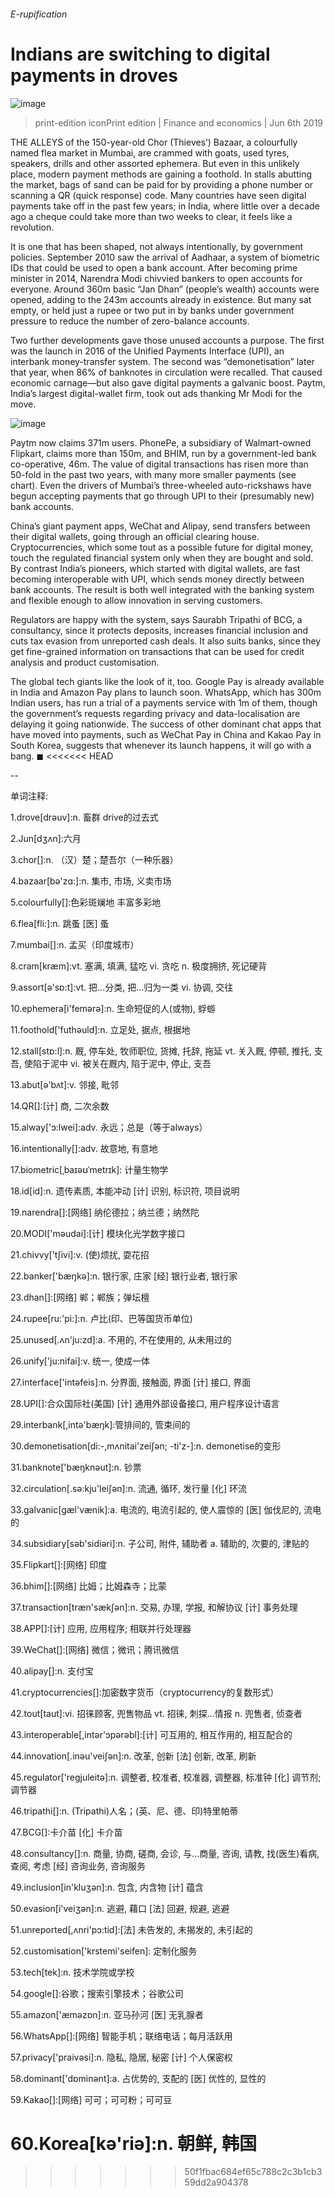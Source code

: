 ###### E-rupification
# Indians are switching to digital payments in droves 
![image](images/20190608_fnp002.jpg) 
> print-edition iconPrint edition | Finance and economics | Jun 6th 2019 
THE ALLEYS of the 150-year-old Chor (Thieves’) Bazaar, a colourfully named flea market in Mumbai, are crammed with goats, used tyres, speakers, drills and other assorted ephemera. But even in this unlikely place, modern payment methods are gaining a foothold. In stalls abutting the market, bags of sand can be paid for by providing a phone number or scanning a QR (quick response) code. Many countries have seen digital payments take off in the past few years; in India, where little over a decade ago a cheque could take more than two weeks to clear, it feels like a revolution. 
It is one that has been shaped, not always intentionally, by government policies. September 2010 saw the arrival of Aadhaar, a system of biometric IDs that could be used to open a bank account. After becoming prime minister in 2014, Narendra Modi chivvied bankers to open accounts for everyone. Around 360m basic “Jan Dhan” (people’s wealth) accounts were opened, adding to the 243m accounts already in existence. But many sat empty, or held just a rupee or two put in by banks under government pressure to reduce the number of zero-balance accounts.  
Two further developments gave those unused accounts a purpose. The first was the launch in 2016 of the Unified Payments Interface (UPI), an interbank money-transfer system. The second was “demonetisation” later that year, when 86% of banknotes in circulation were recalled. That caused economic carnage—but also gave digital payments a galvanic boost. Paytm, India’s largest digital-wallet firm, took out ads thanking Mr Modi for the move. 
![image](images/20190608_fnc200.png) 
Paytm now claims 371m users. PhonePe, a subsidiary of Walmart-owned Flipkart, claims more than 150m, and BHIM, run by a government-led bank co-operative, 46m. The value of digital transactions has risen more than 50-fold in the past two years, with many more smaller payments (see chart). Even the drivers of Mumbai’s three-wheeled auto-rickshaws have begun accepting payments that go through UPI to their (presumably new) bank accounts. 
China’s giant payment apps, WeChat and Alipay, send transfers between their digital wallets, going through an official clearing house. Cryptocurrencies, which some tout as a possible future for digital money, touch the regulated financial system only when they are bought and sold. By contrast India’s pioneers, which started with digital wallets, are fast becoming interoperable with UPI, which sends money directly between bank accounts. The result is both well integrated with the banking system and flexible enough to allow innovation in serving customers. 
Regulators are happy with the system, says Saurabh Tripathi of BCG, a consultancy, since it protects deposits, increases financial inclusion and cuts tax evasion from unreported cash deals. It also suits banks, since they get fine-grained information on transactions that can be used for credit analysis and product customisation. 
The global tech giants like the look of it, too. Google Pay is already available in India and Amazon Pay plans to launch soon. WhatsApp, which has 300m Indian users, has run a trial of a payments service with 1m of them, though the government’s requests regarding privacy and data-localisation are delaying it going nationwide. The success of other dominant chat apps that have moved into payments, such as WeChat Pay in China and Kakao Pay in South Korea, suggests that whenever its launch happens, it will go with a bang. ◼ 
<<<<<<< HEAD
-- 
 单词注释:
1.drove[drәuv]:n. 畜群 drive的过去式 
2.Jun[dʒʌn]:六月 
3.chor[]:n. （汉）楚；楚吾尔（一种乐器） 
4.bazaar[bә'zɑ:]:n. 集市, 市场, 义卖市场 
5.colourfully[]:色彩斑斓地 丰富多彩地 
6.flea[fli:]:n. 跳蚤 [医] 蚤 
7.mumbai[]:n. 孟买（印度城市） 
8.cram[kræm]:vt. 塞满, 填满, 猛吃 vi. 贪吃 n. 极度拥挤, 死记硬背 
9.assort[ә'sɒ:t]:vt. 把...分类, 把...归为一类 vi. 协调, 交往 
10.ephemera[i'femәrә]:n. 生命短促的人(或物), 蜉蝣 
11.foothold['futhәuld]:n. 立足处, 据点, 根据地 
12.stall[stɒ:l]:n. 厩, 停车处, 牧师职位, 货摊, 托辞, 拖延 vt. 关入厩, 停顿, 推托, 支吾, 使陷于泥中 vi. 被关在厩内, 陷于泥中, 停止, 支吾 
13.abut[ә'bʌt]:v. 邻接, 毗邻 
14.QR[]:[计] 商, 二次余数 
15.alway['ɔ:lwei]:adv. 永远；总是（等于always） 
16.intentionally[]:adv. 故意地, 有意地 
17.biometric[ˌbaɪəʊˈmetrɪk]: 计量生物学 
18.id[id]:n. 遗传素质, 本能冲动 [计] 识别, 标识符, 项目说明 
19.narendra[]:[网络] 纳伦德拉；纳兰德；纳然陀 
20.MODI['mәudai]:[计] 模块化光学数字接口 
21.chivvy['tʃivi]:v. (使)烦扰, 耍花招 
22.banker['bæŋkә]:n. 银行家, 庄家 [经] 银行业者, 银行家 
23.dhan[]:[网络] 郸；郸族；弹坛檀 
24.rupee[ru:'pi:]:n. 卢比(印、巴等国货币单位) 
25.unused[.ʌn'ju:zd]:a. 不用的, 不在使用的, 从未用过的 
26.unify['ju:nifai]:v. 统一, 使成一体 
27.interface['intәfeis]:n. 分界面, 接触面, 界面 [计] 接口, 界面 
28.UPI[]:合众国际社(美国) [计] 通用外部设备接口, 用户程序设计语言 
29.interbank[,intә'bæŋk]:管排间的, 管束间的 
30.demonetisation[di:-,mʌnitai'zeiʃən; -ti'z-]:n. demonetise的变形 
31.banknote['bæŋknәut]:n. 钞票 
32.circulation[.sә:kju'leiʃәn]:n. 流通, 循环, 发行量 [化] 环流 
33.galvanic[gæl'vænik]:a. 电流的, 电流引起的, 使人震惊的 [医] 伽伐尼的, 流电的 
34.subsidiary[sәb'sidiәri]:n. 子公司, 附件, 辅助者 a. 辅助的, 次要的, 津贴的 
35.Flipkart[]:[网络] 印度 
36.bhim[]:[网络] 比姆；比姆森寺；比蒙 
37.transaction[træn'sækʃәn]:n. 交易, 办理, 学报, 和解协议 [计] 事务处理 
38.APP[]:[计] 应用, 应用程序; 相联并行处理器 
39.WeChat[]:[网络] 微信；微讯；腾讯微信 
40.alipay[]:n. 支付宝 
41.cryptocurrencies[]:加密数字货币（cryptocurrency的复数形式） 
42.tout[taut]:vi. 招徕顾客, 兜售物品 vt. 招徕, 刺探...情报 n. 兜售者, 侦查者 
43.interoperable[,intәr'ɔpərәbl]:[计] 可互用的, 相互作用的, 相互配合的 
44.innovation[.inәu'veiʃәn]:n. 改革, 创新 [法] 创新, 改革, 刷新 
45.regulator['regjuleitә]:n. 调整者, 校准者, 校准器, 调整器, 标准钟 [化] 调节剂; 调节器 
46.tripathi[]:n. (Tripathi)人名；(英、尼、德、印)特里帕蒂 
47.BCG[]:卡介苗 [化] 卡介苗 
48.consultancy[]:n. 商量, 协商, 磋商, 会诊, 与...商量, 咨询, 请教, 找(医生)看病, 查阅, 考虑 [经] 咨询业务, 咨询服务 
49.inclusion[in'kluʒәn]:n. 包含, 内含物 [计] 蕴含 
50.evasion[i'veiʒәn]:n. 逃避, 藉口 [法] 回避, 规避, 逃避 
51.unreported[,ʌnri'pɔ:tid]:[法] 未告发的, 未揭发的, 未引起的 
52.customisation['krstemi'seifen]: 定制化服务 
53.tech[tek]:n. 技术学院或学校 
54.google[]:谷歌；搜索引擎技术；谷歌公司 
55.amazon['æmәzɒn]:n. 亚马孙河 [医] 无乳腺者 
56.WhatsApp[]:[网络] 智能手机；联络电话；每月活跃用 
57.privacy['praivәsi]:n. 隐私, 隐居, 秘密 [计] 个人保密权 
58.dominant['dɒminәnt]:a. 占优势的, 支配的 [医] 优性的, 显性的 
59.Kakao[]:[网络] 可可；可可粉；可可豆 
60.Korea[kә'riә]:n. 朝鲜, 韩国 
=======
>>>>>>> 50f1fbac684ef65c788c2c3b1cb359dd2a904378
